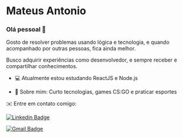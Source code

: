 # Mateus Antonio

### Olá pessoal 👋

Gosto de resolver problemas usando lógica e tecnologia, e quando acompanhado por outras pessoas, fica ainda melhor.

Busco adquirir experiências como desenvolvedor, e sempre receber e compartilhar conhecimentos.

<!-- - 🚀 Estou trabalhando como estagiário na **Avanade** 🧡 -->

- 💻 Atualmente estou estudando ReactJS e Node.js

- 💬 Sobre mim: Curto tecnologias, games CS:GO e praticar esportes

✉️ Entre em contato comigo:

[![Linkedin Badge](https://img.shields.io/badge/-MateusAntonio-blue?style=flat-square&logo=Linkedin&logoColor=white&link=https://www.linkedin.com/in/mateusantonio-/)](https://www.linkedin.com/in/mateusantonio-/)

[![Gmail Badge](https://img.shields.io/badge/-mateusantoniodev@gmail.com-c14438?style=flat-square&logo=Gmail&logoColor=white&link=mailto:mateusantoniodev@gmail.com)](mailto:mateusantoniodev@gmail.com)
